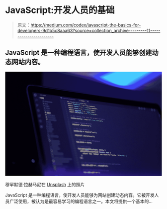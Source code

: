 # JavaScript:开发人员的基础

> 原文：<https://medium.com/codex/javascript-the-basics-for-developers-9d1b5c8aaa63?source=collection_archive---------11----------------------->

## JavaScript 是一种编程语言，使开发人员能够创建动态网站内容。

![](img/dcccda48deedaae9febe00f1f39fb1c6.png)

穆罕默德·拉赫马尼在 [Unsplash](https://unsplash.com?utm_source=medium&utm_medium=referral) 上的照片

JavaScript 是一种编程语言，使开发人员能够为网站创建动态内容。它被开发人员广泛使用，被认为是最容易学习的编程语言之一。本文将提供一个基本的…